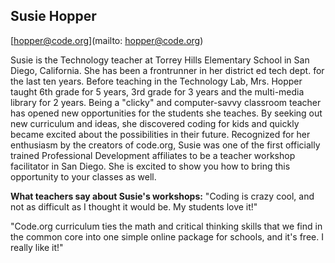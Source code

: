 ## Susie Hopper

[hopper@code.org](mailto: hopper@code.org)

Susie is the Technology teacher at Torrey Hills Elementary School in San Diego, California. She has been a frontrunner in her district ed tech dept. for the last ten years. Before teaching in the Technology Lab, Mrs. Hopper taught 6th grade for 5 years, 3rd grade for 3 years and the multi-media library for 2 years. Being a "clicky" and computer-savvy classroom teacher has opened new opportunities for the students she teaches. By seeking out new curriculum and ideas, she discovered coding for kids and quickly became excited about the possibilities  in their future. Recognized for her enthusiasm by the creators of code.org, Susie was one of the first officially trained Professional Development affiliates to be a teacher workshop facilitator in San Diego. She is excited to show you how to bring this opportunity to your classes as well.

 **What teachers say about Susie's workshops:**
"Coding is crazy cool, and not as difficult as I thought it would be. My students love it!"

"Code.org curriculum ties the math and critical thinking skills that we find in the common core into one simple online package for schools, and it's free. I really like it!"
